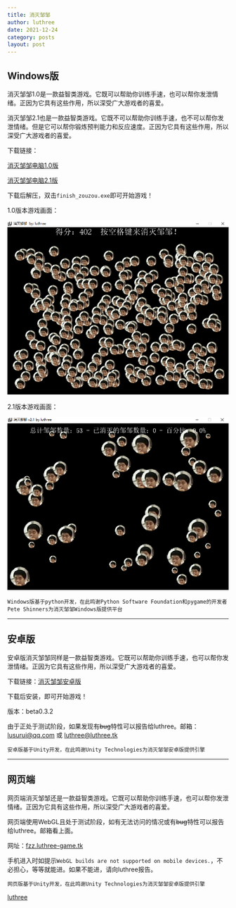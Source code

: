 ```yaml
---
title: 消灭邹邹
author: luthree
date: 2021-12-24
category: posts
layout: post
---
```


## Windows版

消灭邹邹1.0是一款益智类游戏。它既可以帮助你训练手速，也可以帮你发泄情绪。正因为它具有这些作用，所以深受广大游戏者的喜爱。

消灭邹邹2.1也是一款益智类游戏。它既不可以帮助你训练手速，也不可以帮你发泄情绪。但是它可以帮你锻炼预判能力和反应速度。正因为它具有这些作用，所以深受广大游戏者的喜爱。

下载链接：

[消灭邹邹电脑1.0版](https://luthree.lanzoux.com/iQliGwhjbih)

[消灭邹邹电脑2.1版](https://luthree.lanzouo.com/irVfHxy0cba)

下载后解压，双击`finish_zouzou.exe`即可开始游戏！

1.0版本游戏画面：

![消灭邹邹1.0游戏画面](/img/mmexport1636987387142.png)

2.1版本游戏画面：

![消灭邹邹2.0游戏画面](/img/fzz2.1.png)

`Windows版基于python开发，在此鸣谢Python Software Foundation和pygame的开发者Pete Shinners为消灭邹邹Windows版提供平台`

------------

## 安卓版

安卓版消灭邹邹同样是一款益智类游戏。它既可以帮助你训练手速，也可以帮你发泄情绪。正因为它具有这些作用，所以深受广大游戏者的喜爱。

下载链接：[消灭邹邹安卓版](https://luthree.lanzoux.com/iR0Htwycgva)

下载后安装，即可开始游戏！

版本：beta0.3.2

由于正处于测试阶段，如果发现有~~bug~~特性可以报告给luthree。邮箱：lusurui@qq.com 或 luthree@luthree.tk

`安卓版基于Unity开发，在此鸣谢Unity Technologies为消灭邹邹安卓版提供引擎`

----------

## 网页端

网页端消灭邹邹还是一款益智类游戏。它既可以帮助你训练手速，也可以帮你发泄情绪。正因为它具有这些作用，所以深受广大游戏者的喜爱。

网页端使用WebGL且处于测试阶段，如有无法访问的情况或有~~bug~~特性可以报告给luthree。邮箱看上面。

网址：[fzz.luthree-game.tk](http://fzz.luthree-game.tk/)

手机进入时如提示`WebGL builds are not supported on mobile devices.`，不必担心，等等就能进。如果不能进，请向luthree报告。

`网页版基于Unity开发，在此鸣谢Unity Technologies为消灭邹邹安卓版提供引擎`

[luthree](http://luthree.tk)
